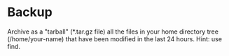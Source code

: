 # Backup
Archive as a "tarball" (*.tar.gz file) all the files in your home directory tree (/home/your-name) that have been modified in the last 24 hours. Hint: use find.
